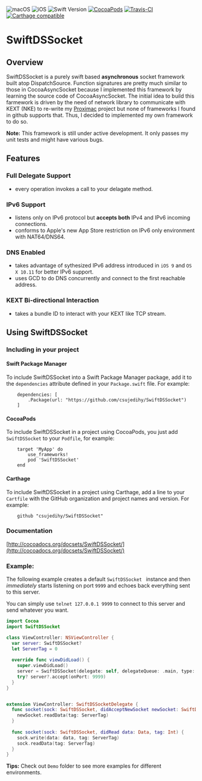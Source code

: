 ![macOS](https://img.shields.io/badge/macOS-10.10%2B-green.svg?style=flat)
![iOS](https://img.shields.io/badge/iOS-9.0%2B-green.svg?style=flat)
![Swift Version](https://img.shields.io/badge/Swift-3.1-orange.svg?style=flat)
[![CocoaPods](https://img.shields.io/cocoapods/v/SwiftDSSocket.svg?style=flat)](http://cocoadocs.org/docsets/SwiftDSSocket)
[![Travis-CI](https://api.travis-ci.org/csujedihy/SwiftDSSocket.svg?branch=master)](https://travis-ci.org/csujedihy/SwiftDSSocket)
[![Carthage compatible](https://img.shields.io/badge/Carthage-compatible-4BC51D.svg?style=flat)](https://github.com/Carthage/Carthage)

# SwiftDSSocket

## Overview

SwiftDSSocket is a purely swift based **asynchronous** socket framework built atop DispatchSource. Function signatures are pretty much similar to those in CocoaAsyncSocket because I implemented this framework by learning the source code of CocoaAsyncSocket. The initial idea to build this farmework is driven by the need of network library to communicate with KEXT (NKE) to re-write my [Proximac](https://github.com/csujedihy/proximac) project but none of frameworks I found in github supports that. Thus, I decided to implemented my own framework to do so.

**Note:** This framework is still under active development. It only passes my unit tests and might have various bugs.

## Features
### Full Delegate Support

* every operation invokes a call to your delagate method.

### IPv6 Support

* listens only on IPv6 protocol but **accepts both** IPv4 and IPv6 incoming connections. 
* conforms to Apple's new App Store restriction on IPv6 only environment with NAT64/DNS64.

### DNS Enabled

* takes advantage of sythesized IPv6 address introduced in `iOS 9` and `OS X 10.11` for better IPv6 support.
* uses GCD to do DNS concurrently and connect to the first reachable address.


### KEXT Bi-directional Interaction

* takes a bundle ID to interact with your KEXT like TCP stream.

## Using SwiftDSSocket

### Including in your project

#### Swift Package Manager

To include SwiftDSSocket into a Swift Package Manager package, add it to the `dependencies` attribute defined in your `Package.swift` file. For example:

```
    dependencies: [
        .Package(url: "https://github.com/csujedihy/SwiftDSSocket")
    ]
```

#### CocoaPods
To include SwiftDSSocket in a project using CocoaPods, you just add `SwiftDSSocket` to your `Podfile`, for example:

```
    target 'MyApp' do
        use_frameworks!
        pod 'SwiftDSSocket'
    end
```

#### Carthage
To include SwiftDSSocket in a project using Carthage, add a line to your `Cartfile` with the GitHub organization and project names and version. For example:

```
    github "csujedihy/SwiftDSSocket"
```

#### 

### Documentation
[http://cocoadocs.org/docsets/SwiftDSSocket/](http://cocoadocs.org/docsets/SwiftDSSocket/)

### Example:

The following example creates a default `SwiftDSSocket ` instance and then *immediately* starts listening on port `9999` and echoes back everything sent to this server.

You can simply use `telnet 127.0.0.1 9999` to connect to this server and send whatever you want.

```swift
import Cocoa
import SwiftDSSocket

class ViewController: NSViewController {
  var server: SwiftDSSocket?
  let ServerTag = 0
  
  override func viewDidLoad() {
    super.viewDidLoad()
    server = SwiftDSSocket(delegate: self, delegateQueue: .main, type: .tcp)
    try? server?.accept(onPort: 9999)
  }
}


extension ViewController: SwiftDSSocketDelegate {
  func socket(sock: SwiftDSSocket, didAcceptNewSocket newSocket: SwiftDSSocket) {
    newSocket.readData(tag: ServerTag)
  }
  
  func socket(sock: SwiftDSSocket, didRead data: Data, tag: Int) {
    sock.write(data: data, tag: ServerTag)
    sock.readData(tag: ServerTag)
  }
}

```

**Tips:** Check out `Demo` folder to see more examples for different environments.
